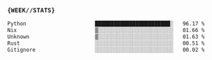 ### `{WEEK//STATS}` 
<!--START_SECTION:waka-->

```txt
Python                      ████████████████████████░   96.17 %
Nix                         ▒░░░░░░░░░░░░░░░░░░░░░░░░   01.66 %
Unknown                     ▒░░░░░░░░░░░░░░░░░░░░░░░░   01.63 %
Rust                        ░░░░░░░░░░░░░░░░░░░░░░░░░   00.51 %
Gitignore                   ░░░░░░░░░░░░░░░░░░░░░░░░░   00.02 %
```

<!--END_SECTION:waka-->
